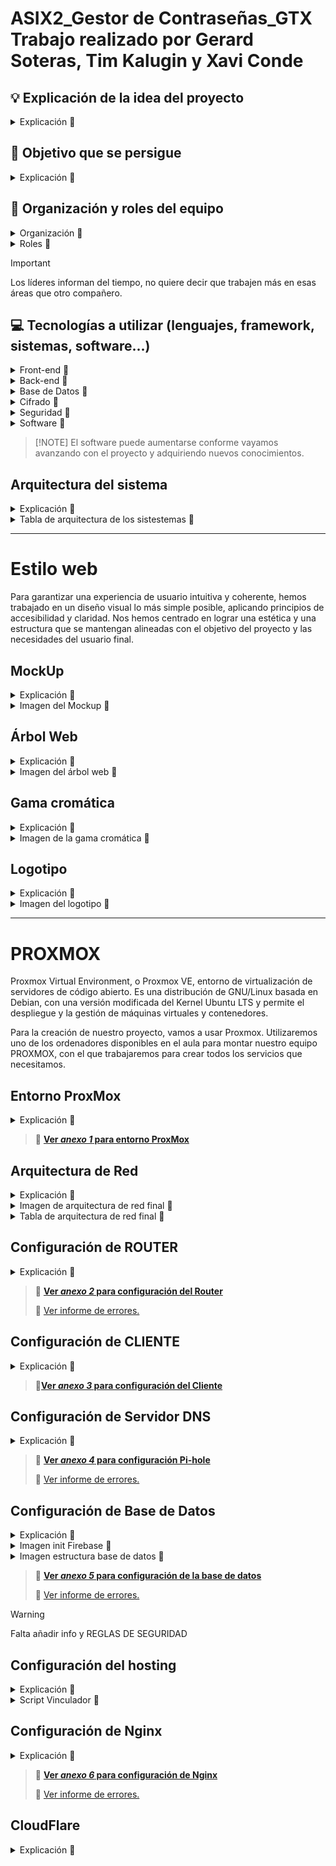  # ASIX2_Gestor de Contraseñas_GTX <br> Trabajo realizado por Gerard Soteras, Tim Kalugin y Xavi Conde

## 💡  Explicación de la idea del proyecto
<details>
  <summary>Explicación 🔽</summary>
  En este proyecto nos vamos a centrar en crear una aplicación web que funcione como un gestor de contraseñas. La idea es que esta web permita crear un usuario y que pueda añadir sus aplicaciones, webs, usuarios y contraseñas de forma fácil e intuitiva, pero siempre con seguridad. Nos vamos a enfocar principalmente en el back-end, pero también intentaremos que el front-end esté bien diseñado para que sea accesible para cualquier usuario.
  Nuestro gestor podrá almacenar todas las contraseñas de forma cifrada, y estarán gestionadas por una contraseña maestra (masterkey).
  
  La seguridad que vamos a implementar como desarrolladores incluye: contraseñas cifradas, una base de datos segura, y una masterkey con un cifrado más robusto.
  Para los usuarios, la seguridad se basará en dos cosas: su contraseña de usuario y la masterkey. Así, los usuarios podrán gestionar todas sus cuentas y contraseñas de manera centralizada, segura y sencilla.
</details>

## 🎯  Objetivo que se persigue
<details>
  <summary>Explicación 🔽</summary>
  Nuestro objetivo es crear una aplicación web que gestione usuarios y contraseñas de manera cifrada. Además, tendremos una BBDD segura protegida por una única contraseña maestra que será enlazada a la app. Queremos facilitar la vida a los usuarios para que gasten el tiempo mínimo en buscar, añadir o manejar sus datos personales de autenticación.
</details>

## 📝  Organización y roles del equipo
<details>
  <summary>Organización 🔽</summary>
  Al ser un grupo que en el primer año del grado ya trabajamos juntos en varios proyectos, la organización ha sido muy fácil.
  
  Hemos decidido que todos haremos de todo, pero cada uno tendrá un rol de “líder” en cada apartado en el que hemos distribuido el proyecto, este líder será el encargado únicamente de marcar el tempo y de comunicar al resto del grupo cómo vamos en relación con los objetivos y fechas acordados al inicio.
  
  Al final de cada clase se pondrá en común el trabajo de cada integrante, con el objetivo de que todas las personas en todo momento sepan que se ha hecho ese día y si algún día hay una baja, que se pueda seguir trabajando con normalidad.
  
  En el aspecto de las tareas, todos haremos todas las tareas, sin excepción.
</details>

<details>
  <summary>Roles 🔽</summary>  
  
  - Xavi - Front-end y VMs
  - Gerard - Back-end cifrado y presentaciones(PP, Genially…), escritos(GitHub)
  - Tim - Back-end BBDD y gestores de tareas
</details>

> [!IMPORTANT]
> Los líderes informan del tiempo, no quiere decir que trabajen más en esas áreas que otro compañero.</p>

## 💻  Tecnologías a utilizar (lenguajes, framework, sistemas, software...)
<details>
  <summary>Front-end 🔽</summary>

  - HTML
  - CSS con ayuda de Bootstrap
  - Colores que usaremos en el front-end: #234C17 y #B5FFA6
</details>

<details>
  <summary>Back-end 🔽</summary>
  
  - Python
  - Java Script
  - PHP (lo intentaremos)
</details>

<details>
  <summary>Base de Datos 🔽</summary>
  
  - Google Firebase
</details>

<details>
  <summary>Cifrado 🔽</summary>
  
  - Según vayamos avanzando con el proyecto elegiremos una de las 3 opciones: AES-256, bcrypt/Argon2, PBKDF2.
</details>

<details>
  <summary>Seguridad 🔽</summary>
  
  - TLS/SSL
</details>

<details>
  <summary>Software 🔽</summary>
  
  - Visual Studio
  - Google Firebase
  - GitHub
  - Bootstrap
  - Node.JS
  - Cloudflare
  - Pi-hole
  - Nginx
</details>

>  [!NOTE]
>  El software puede aumentarse conforme vayamos avanzando con el proyecto y adquiriendo nuevos conocimientos.</p>

## Arquitectura del sistema
<details>
  <summary>Explicación 🔽</summary>
  Usaremos la arquitectura cliente-servidor de tres capas, la haremos en capas para así poder trabajar cada capa por separado y hacerlo de manera más sencilla y efectiva, para poder cumplir con los plazos de entrega.
  
  Las tres capas se dividirán:
  - Cliente: Esta parte interactuará con el usuario, es decir, la mayoría del front-end estará en esta capa.
  - Servidor: Manejará la parte lógica y la base de datos y se encargará del procesado de solicitudes. También se gestionará el cifrado y las contraseñas
  - BBDD: Aquí se almacenarán los datos persistentes, como las contraseñas cifradas y las cuentas de usuario.
</details>

<details>
  <summary>Tabla de arquitectura de los sistestemas 🔽</summary>
  
  | Máquina       | S.O                  | Almacenamiento / Memoria| Servicio     | 
  |---------------|----------------------|-------------------------|--------------|
  | **Proxmox**   |Proxmox-VE 8.2        | 93Gb / 8Gb              |  Hypervisor  |
  | **Router**    |Ubuntu server 22.04.2 | 14Gb / 4Gb              |  DHCP        |
  | **Cliente**   |Ubuntu server 22.04.2 | 14Gb / 4Gb              |      -       |
  | **FireBase**  |Ubuntu server 22.04.2 | 14Gb / 4Gb              |Base de datos |
  | **Pi-Hole**   | -                    | -                       |      DNS     |
  | **NGinx**     | -                    | -                       |      Web     |
</details>

<hr>

# Estilo web
Para garantizar una experiencia de usuario intuitiva y coherente, hemos trabajado en un diseño visual lo más simple posible, aplicando principios de accesibilidad y claridad. Nos hemos centrado en lograr una estética y una estructura que se mantengan alineadas con el objetivo del proyecto y las necesidades del usuario final.

## MockUp
<details>
  <summary>Explicación 🔽</summary>
  Como se muestra en el mockup, nuestra web será sencilla. Cuando entremos a la web por primera vez, nos encontraremos con un panel sencillo que nos dará dos opciones, "Iniciar sesión" y "Registrarse".<br>
  Cada opción nos mandará a la página correspondiente, cuyo diseño será parecido al ya visto, con la diferencia que los títulos referenciarán dónde nos encontramos.
  
  En la página de registrarse nos saldrá un pequeño "cuestionario" que nos solicitará correo electrónico, contraseña para entrar y nombre de usuario. Además, habrá un botón que permitirá ir a la página de iniciar sesión si ya tienes una cuenta registrada.
  
  En la página de iniciar sesión nos mostrará los espacios correspondientes para introducir el usuario y la contraseña previamente registrada en la web. También estará disponible la opción de "¿Has olvidado tu contraseña?", "¿No tienes cuenta? Regístrate ya", la casilla para activar si quieres recordar el dispositivo y un ojo que mostrará la contraseña, ya que cuando se escribe no se muestra.
  
  Una vez dentro, nos mostrará una ventana que pedirá registrar la llave maestra. Una vez configurada, el diseño de la web será simple. Se mostrarán las aplicaciones que hemos guardado en el gestor, con un botón que agregará una aplicación en la parte superior.
  
  A la hora de registrar una aplicación, se pedirá la URL del sitio web de la aplicación, el usuario y si se quiere generar una contraseña o introducir una personal. También habrá un espacio para poner comentarios. Una vez configurado, se usará un botón con "Guardar" para finalizar la acción de agregar una aplicación.  
  
  Una vez tengamos algunas aplicaciones registradas, seleccionando alguna de ellas accederemos a una ventana donde se mostrará la información previamente introducida para la aplicación correspondiente y dos botones: "Editar" y "Eliminar", además de una cruz en la parte superior por si queremos salir de la ventana, regresando a la vista general de la web.
</details>

<details>
  <summary>Imagen del Mockup 🔽</summary>
  
![MockUp](assets_bf/mockup.png)
</details>

## Árbol Web
<details>
  <summary>Explicación 🔽</summary>
  Como se puede ver en la imagen del árbol web, hemos optado por crear una página sencilla e intuitiva para el usuario. Para mejorar la experiencia, hemos diseñado la navegación de forma que el usuario necesite hacer el menor número de clics posible para acceder a todas las funcionalidades de nuestra web.
</details>

<details>
  <summary>Imagen del árbol web 🔽</summary>
  
![ArbolWeb](assets_bf/arbolweb.png)
</details>

## Gama cromática
<details>
  <summary>Explicación 🔽</summary>
  Hemos optado por una paleta de colores en tonos verdes, que van desde un verde oscuro (#234C17) a un verde más claro (#B5FFA6). Estos colores están pensados para transmitir una sensación de seguridad, estabilidad y confianza, características fundamentales en un gestor de contraseñas. 
  El verde también está asociado con zonas seguras y aprobadas, lo que refuerza la idea de que los usuarios estarán en un entorno protegido para almacenar su información sensible. Además, los colores blanco (#ffffff) y negro (#000000) se usan como base para asegurar legibilidad y simplicidad, sin distraer la atención de la funcionalidad principal de la plataforma.
</details>

<details>
  <summary>Imagen de la gama cromática 🔽</summary>
  
![Colores](assets_bf/colores_principales.png)
</details>

## Logotipo
<details>
  <summary>Explicación 🔽</summary>
  El logotipo elegido es un escudo verde con una cerradura en el centro, lo que simboliza la protección de las contraseñas, que actúan como llaves para acceder a las diferentes cuentas de los usuarios. 
  
  El escudo representa seguridad, confiabilidad y defensa, lo que refuerza el objetivo del gestor de contraseñas: proporcionar un entorno seguro para almacenar y gestionar de manera centralizada los datos de autenticación. 
  El detalle del circuito en el fondo del escudo agrega un toque tecnológico, conectando el concepto de ciberseguridad con el propósito del proyecto.
</details>

<details>
  <summary>Imagen del logotipo 🔽</summary>
  
![Logo](assets_bf/logo.svg)
</details>

<hr>

# PROXMOX
Proxmox Virtual Environment, o Proxmox VE, entorno de virtualización de servidores de código abierto. Es una distribución de GNU/Linux basada en Debian, con una versión modificada del Kernel Ubuntu LTS​ y permite el despliegue y la gestión de máquinas virtuales y contenedores.

Para la creación de nuestro proyecto, vamos a usar Proxmox. Utilizaremos uno de los ordenadores disponibles en el aula para montar nuestro equipo PROXMOX, con el que trabajaremos para crear todos los servicios que necesitamos.

## Entorno ProxMox
<details>
  <summary>Explicación 🔽</summary>
  Dentro de Proxmox, configuraremos una red NAT para que todas las máquinas virtuales que creemos tengan conexión entre ellas.
  Como elementos principales, tendremos dos Ubuntu Servers. Uno de ellos hará de router virtual, proporcionando DHCP. El otro será un equipo cliente. 
  Una vez tengamos estas dos máquinas configuradas correctamente, procederemos a crear e integrar una máquina que funcionará como base de datos y otra que proporcione servicio DNS.
  
  Para crear la red NAT con la que se comunicarán las máquinas dentro de Proxmox, añadiremos un "Linux Bridge" y lo configuraremos para crear la red "interna", a la que llamaremos vmbr1. Por defecto, la red externa (en nuestro caso la del aula) se llama vmbr0.
  
  El proceso que seguimos fue el siguiente: primero, instalamos y configuramos la máquina router. Al añadir la máquina, le asignamos la nueva interfaz de red que creamos anteriormente en el apartado de hardware. Una vez configurado el router, duplicamos la máquina para crear el equipo cliente, y modificamos el netplan para que tenga su propia dirección IP dentro de la red interna. En los anexos dejamos el primer borrador de la arquitectura de red que hicimos.
  
  ### Configuración de QEMU
  Instalaremos tanto en la máquina cliente como en la máquina router el paquete qemu-guest-agent. Gracias a esto, podremos administrar las máquinas virtuales de una manera más fácil.
  Una vez instalado en las máquinas, debemos configurar las máquinas virtuales en las opciones que nos ofrece Proxmox.
</details>

> 📎 [**Ver _anexo 1_ para entorno ProxMox**](#anexo-1-entorno-proxmox)

## Arquitectura de Red
<details>
  <summary>Explicación 🔽</summary>
  Para nuestro proyecto, hemos configurado una red local utilizando Proxmox, en la cual hemos desplegado todos los servicios esenciales para nuestro gestor de contraseñas. En la imagen, se puede observar cómo hemos dividido el "Entorno Aula" y el "Entorno Proxmox".
  En el Entorno Aula (con la red 100.77.20.0/24), contamos con acceso a internet y dispositivos físicos que se comunican con el router, mientras que en el Entorno Proxmox (red 10.20.30.0/24), hemos creado una red privada donde residen los servidores y servicios internos, proporcionando un entorno controlado para nuestro sistema.
  
  Cada dispositivo en Proxmox cumple un rol específico:
  - Router: conecta ambas redes, actúa como gateway y distribuye direcciones IP mediante DHCP en la red de Proxmox.
  - Pi-hole (10.20.30.2): configurado como servidor DNS, filtra y redirige las solicitudes DNS dentro de la red interna.
  - Cliente Nginx (10.20.30.20): ofrece el servicio web (Nginx) accesible desde la red del aula mediante una regla en IPTables.
  - Firebase: proporciona los servicios de base de datos y almacenamiento necesarios para el funcionamiento del gestor de contraseñas.
  
  En la imagen, los dispositivos que ofrecen servicios se encuentran subrayados en verde, mientras que aquellos que consumen servicios están subrayados en rojo.
  También se ha indicado si las IPs son estáticas para facilitar la configuración y el acceso a cada servicio. De esta forma, el diseño asegura que cada dispositivo esté claramente identificado y cumpla su función en la red interna de Proxmox.
</details>

<details>
  <summary>Imagen de arquitectura de red final 🔽</summary>
  
  ![diagrama de red](assets_bf/diagrama_red_final.png)
</details>

<details>
  <summary>Tabla de arquitectura de red final 🔽</summary>
  
  | Máquinas         | IP                                         | IP Gateway                          | Red                           |
  |------------------|--------------------------------------------|-------------------------------------|-------------------------------|
  | Proxmox          | 100.77.20.113                              | 100.77.20.1                         | 100.77.20.0/24                |
  | VM Ubuntu Router | 100.77.20.77 (externa)<br>10.20.30.1 (interna) | 100.77.20.1 (externa)<br>10.20.30.1 (interna) | vmbr0 (100.77.20.0/24)<br>vmbr1 (10.20.30.0/24) |
  | VM Ubuntu Cliente| DHCP                                       | 10.20.30.1                          | vmbr1 (10.20.30.0/24)         |
  | Nginx            | DHCP (fija por MAC a la IP 10.20.30.20)    | 10.20.30.1                          | vmbr1 (10.20.30.0/24)         | 
  | Pihole           | 10.20.30.5                                 | 10.20.30.1                          | vmbr1 (10.20.30.0/24)         |
  | FireBase         | 10.20.30.6                                 | 10.20.30.1                          | vmbr1 (10.20.30.0/24)         |
</details>

## Configuración de ROUTER
<details>
  <summary>Explicación 🔽</summary>
  Primero configuramos la red del router. Para ello cambiaremos el netplan ajustando las IP según la red interna previamente creada o la externa. Con ens18 identificaremos la red exterior y con ens19 la red interna.
  Además, hemos implementado el servicio de DHCP en el router para que todos los dispositivos que estén dentro de la red virtual puedan obtener una IP sin necesidad de asignarla manualmente.
  
  ### Configuración de DHCP
  Para configurar el servicio DHCP, primero lo instalaremos en el router con el comando correspondiente. Luego crearemos una copia de seguridad del archivo de configuración para conservar la configuración original. Procederemos a editar el archivo de configuración y, en nuestro caso, hemos asignado el rango de IPs de *10.20.30.20* a *10.20.30.50*.
  
  También configuraremos la IP *10.20.30.20* para que siempre se asigne a la máquina que contiene el servicio de Nginx. Esto nos permitirá abrir el puerto 80 con IPTables y dirigirlo hacia esta dirección IP, logrando que podamos acceder a nuestra página de Nginx desde los ordenadores del aula. Además, modificaremos el archivo ```isc-dhcp-server``` para indicar al router que funcione como servidor DHCP en la interfaz ens19.

```
# comandos usados

sudo apt install isc-dhcp-server                        # instalación del servicio
sudo cp /etc/dhcp/dhcpd.conf /etc/dhcp/dhcpd.conf.BKP   # creación de la copia de archivo
sudo nano /etc/dhcp/dhcpd.conf                          # modificación del archivo de configuración
sudo nano /etc/default/isc-dhcp-server                  # modificación del archivo de asiganción de interfaz
```
  
  ### Configuración de IPTables
  Para permitir que el cliente tenga acceso a la red exterior, debemos instalar y configurar IPTables en el router para habilitar el redireccionamiento del tráfico. Para ello, modificaremos el archivo ```/etc/sysctl.conf```. Dentro de este archivo, descomentaremos una línea que permitirá reenviar el tráfico entre las diferentes interfaces de red hacia el router que tenemos en Proxmox.
  
  También añadiremos una regla para permitir el tránsito por el puerto 80 y, de este modo, poder acceder al servicio de Nginx desde un ordenador del aula, que está fuera de la red interna de Proxmox.
  En el archivo de configuración, verificaremos si hay alguna regla habilitada en IPTables y añadiremos una nueva para realizar el enmascaramiento NAT en el tráfico saliente de la interfaz de red ens18. Configuraremos una regla que permita que el tráfico de la red interna fluya hacia la red externa. Por último, añadiremos una regla adicional para que las solicitudes desde la red interna puedan regresar, logrando así una comunicación bidireccional.
  
  Una vez finalizadas las configuraciones de IPTables, guardaremos dichas reglas con el comando adecuado. Para que las reglas de IPTables se mantengan después de reiniciar el sistema, instalaremos el paquete *iptables-persistent*.

```
# comandos usados para la configuración principal de IPtables

sudo iptables -t nat -A POSTROUTING -o ens18 -j MASQUERADE                                 # regla de enmascaramiento NAT en el tráfico saliente
sudo iptables -A FORWARD -i ens18 -o ens19 -j ACCEPT                                       # regla para permitir el tráfico de la red interna hacia la externa
sudo sysctl -p                                                                             # aplicación de las nuevas reglas
sudo iptables -A FORWARD -i ens19 -o ens18 -m state --state ESTABLISHED,RELATED -j ACCEPT  # regla para permitir el tráfico de retorno
sudo iptables-save                                                                         # guardar reglas de IPtables
```

  Para permitir que los ordenadores del aula puedan conectarse a nuestro servicio de Nginx en el puerto 80 (IP externa: 100.77.20.77:80), hemos añadido una nueva regla en IPTables para redirigir el tráfico al servidor Nginx especificando su dirección IP.

```
# comando usado para añadir regla de reenvio de puerto 80

sudo iptables -t nat -A PREROUTING -i ens18 -p tcp --dport 80 -j DNAT --to-destination 10.20.30.20:80
```
</details>

> 📎 [**Ver _anexo 2_ para configuración del Router**](#anexo-2-configuración-del-router)
>
> 🚩 [Ver informe de errores.](#errores-con-el-router)

## Configuración de CLIENTE
<details>
  <summary>Explicación 🔽</summary>
  Configuramos la red del router cambiando el netplan para usar la interfaz ens19 con una IP dentro de la red. Como aún no hemos configurado ningún servicio DHCP, asignaremos la IP estática 10.20.30.5.
  Una vez tengamos el servicio DHCP configurado, modificaremos nuevamente el netplan para conseguir que la interfaz obtenga una IP dinámica.
  
  ### Comprobación de conexión entre máquinas
  Una vez configurado el netplan tanto en el router como en el cliente, realizamos un ping entre ambas máquinas para comprobar que hay conexión dentro de la red NAT que hemos creado.
  Tras verificar el correcto funcionamiento de la red, haremos un ping desde el router y el cliente hacia la red exterior, como por ejemplo a "google.com". Si obtenemos conexión, podremos concluir que tanto el router como el cliente están bien configurados.
</details>

> 📎[**Ver _anexo 3_ para configuración del Cliente**](#anexo-3-configuración-del-cliente)

## Configuración de Servidor DNS
<details>
  <summary>Explicación 🔽</summary>
  
  Para crear un servidor DNS dentro de nuestra red interna, hemos decidido usar la herramient pi-hole y ejecutarla dentro de un contenedor ya que nunca habiamos usado pihole ni contendores y asi hemos podido hacer una primera toma de contacto con ambos.
  Despues de crear el contenedor de proxmox con el hardware especificado en la tabla "Arquitectura del sistema" usamos el comando que te indican en la pagina oficial de pi-hole.
  
```
git clone --depth 1 https://github.com/pi-hole/pi-hole.git Pi-hole
cd "Pi-hole/automated install/"
sudo bash basic-install.sh
```
  Lo tenemos que hacer con "git clone" ya que en el propio contenedor el comando "curl" no lo reconoce. 
  Una vez hecho esto trabajaremos todo el servidor DNS dentro del archivo ```/etc/resolv.conf```.
  Pondremos todas las lineas de ese archivo, comentadas.
  Añadiremos la linea "nameserver 127.0.0.1" para que el mismo contenedor de pi-hole sea su propio servidor DNS.
</details>

> 📎 [**Ver _anexo 4_ para configuración Pi-hole**](#anexo-4-configuración-pi-hole)
> 
> 🚩 [Ver informe de errores.](#errores-pi-hole-dns-server)

## Configuración de Base de Datos
<details>
  <summary>Explicación 🔽</summary>
  Para nuestro proyecto, crearemos una máquina que alojará nuestra base de datos. En lugar de usar una base de datos relacional como MySQL, optaremos por una base de datos no relacional gracias a Firebase. Ya que es un tipo de base de datos que hasta ahora no hemos visto y además en un entorno totalmente nuevo para nuestro desarrollo. Además, es un sistema que trabaja en tiempo real y almacena los datos en la nube, esto encaja a la perfección para nuestro proyecto.

  Después de una investigación sobre el funcionamiento de las BD NO relacionales, nuestra primera propuesta para la Base de Datos es la que mostraremos a continuación, pero no descartamos cambios futuros.
  Los datos obtenidos de los usuarios se almacenará de la siguiente manera:

```
APPS (Colección)
├── app_id_1
│   ├── nombre_app: ""           (Nombre de la aplicación)
│   └── url_app: ""              (URL de la aplicación)

USUARIOS (Colección)
├── user_id_1
│   ├── email: ""                (Correo electrónico del usuario)
│   ├── nombre: ""               (Nombre del usuario)
│   ├── password_registro: ""    (Contraseña del registro, debe estar hasheada)
│   ├── master_key: ""           (Clave maestra para cifrado/descifrado)
│   └── passwords                (Colección de contraseñas)
│       ├── password_1
│       │   ├── nombre_app: ""   (Nombre de la aplicación)
│       │   ├── username_app: "" (Nombre de usuario en la app)
│       │   └── password_app: "" (Contraseña de la app, cifrada)
│       ├── password_2
│       │   ├── nombre_app: ""   (Nombre de la aplicación)
│       │   ├── username_app: "" (Nombre de usuario en la app)
│       │   └── password_app: "" (Contraseña de la app, cifrada)
│       └── ...
└── user_id_2
    └── ...
```

La instalación paso a paso nos la facilita el propio firebse, en la siguiente guía: https://firebase.google.com/docs/database/web/start?hl=es-419.

Para un mejor manejo de los datos abriremos el puerto 2220, para poder hacer la conexión *ssh máquina física* - *máquina firebase*.
Instalamos firebase en la máquina virtual con ```sudo npm install -g firebase-tools``` y nos logeamos usando ```firebase login```, para empezara trabajar dentro de nuestro Firebase.


A partir de aqui tenemos la opción de trabajar por comandos o en su interfaz gráfica que encontramos en la web. Nosotros hemos decidio crear la BD de manera gráfica.
Y este seria su esquema final:
</details>

<details>
 <summary>Imagen init Firebase 🔽</summary>
 
 ![Init](assets_bf/firebase_init.png)
</details>

<details>
 <summary>Imagen estructura base de datos 🔽</summary>
 
 ![Database](assets_bf/firebase_database.png)
</details>


> 📎 [**Ver _anexo 5_ para configuración de la base de datos**](#anexo-5-configuración-base-de-datos)
> 
> 🚩 [Ver informe de errores.](#errores-con-la-base-de-datos-firebase)

> [!WARNING]
> Falta añadir info y REGLAS DE SEGURIDAD

## Configuración del hosting
<details>
  <summary>Explicación 🔽</summary>
 
Hemos decidido hostear la página web en Firebase, ya que al tener la BD alojada en esa misma plataforma, evitaremos problemas futuros de vinculación o compatibilidad.
La principal información que tenemos para iniciar el hosteo de la página web, es crear un archivo ```.js```, para añadir un script con las credenciales de nuestro Firebase.
Aunque nosotros hemos tenido que aplicar algunos cambios a este, para garantizar el correcto funcionamiento del hosting:

Firebase tiene la opción de modificar un elemento al que llama **reglas**, estas nos permiten controlar el acceso a la base de datos y el almacenamiento. Para que no nos devuelva un error de conexión *archivos de la página web* *firebase hosting*, hemos tenido que modificar las reglas y permitir que los usuarios puedan modificar la base de datos, y asi quedaria la regla.
´´´ REGLA ´´´
Destacar, que una vez que toda la conexión este en funcionamiento, esta regla será modificada para garantizar la seguridad de la propia base de datos
</details>

<details>
<summary> Script Vinculador 🔽</summary>
 
![Script](assets_bf/script_js.png)
</details>

## Configuración de Nginx
<details>
  <summary>Explicación 🔽</summary>
  NGINX es un servidor web open source de alta performance que ofrece el contenido estático de un sitio web de forma rápida y fácil de configurar.
  
  Para nuestro proyecto, el uso del servicio Nginx no es estrictamente necesario, pero realizaremos una instalación sencilla para demostrar cómo se llevaría a cabo su configuración. 
  Como ya hemos creado una regla en el router que permite el acceso a la web desde los ordenadores del aula, nos resultará más fácil comprobar que la configuración de Nginx se realiza correctamente.
  
  Primero, configuramos el archivo ```gtx.com.conf``` en el directorio de configuración de Nginx, ubicado en ```/etc/nginx/sites-available/```.
  Dentro de ```gtx.com.conf```, especificamos que el servidor escuche en el puerto 80 y definimos el nombre del servidor como *gtx.com*. 
  
  Además, configuramos rutas específicas para almacenar los logs de errores y de acceso, facilitando así un mejor seguimiento de las solicitudes HTTP atendidas por Nginx. 
  Indicamos también el directorio raíz donde se almacenarán los archivos de la página web y definimos el archivo de inicio (index.html, ya que no usamos index.php en este proyecto). 
  No incluimos *index.php* porque nuestra base de datos es *NoSQL*, y no requerimos PHP en el sitio web.
  
  Para habilitar el sitio, creamos un enlace simbólico desde *sites-available* a *sites-enabled*.

```
# copiamos el archivo default preinstalado en un nuevo archivo llamado gtx.com.conf
sudo cp /etc/nginx/sites-available/default /etc/nginx/sites-available/gtx.com.conf

# enlace simbólico desde sites-available a sites-enabled
sudo ln -s /etc/nginx/sites-available/gtx.com.conf /etc/nginx/sites-enabled/
````

  ### Crear el Directorio del Sitio Web
  Creamos un nuevo directorio dentro de ```/var/www/``` para almacenar todos los archivos de la página web y luego clonamos el repositorio de la web desde Git en este directorio, permitiendo así que podamos visualizar la página web desde los equipos del aula al acceder a la IP pública del router (100.77.20.77) en el puerto 80.

```
# creación del direcctorio
sudo mkdir -p /var/www/gtx.com

# clonación de repositiorio de la web en el nuevo directorio
git clone <URL_DEL_REPOSITORIO> /var/www/gtx.com
```

  ### Configuración DNS en Pi-hole
  Para facilitar el acceso a la página web en la red interna de Proxmox, añadimos un registro DNS en Pi-hole para que gestorgtx.com resuelva a la IP interna del servidor Nginx (10.20.30.20). Esta configuración se realizó desde la interfaz gráfica de Pi-hole. 
  Ahora, al buscar gestorgtx.com en la red interna de Proxmox, los dispositivos obtienen la dirección interna y pueden acceder directamente a la página web alojada en Nginx.
</details>

> 📎 [**Ver _anexo 6_ para configuración de Nginx**](#anexo-6-configuración-nginx)
> 
> 🚩 [Ver informe de errores.](#errores-con-nginx)

## CloudFlare
<details>
  <summary>Explicación 🔽</summary>
  Cloudflare es una empresa que ofrece servicios muy potentes se seguridad y optimización de páginas webs. Se beneficia de su CDN que acelera la carga de las páginas, mientras que su tecnología de protección contra ataques DDoS y amenazas cibernéticas asegura la     estabilidad y seguridad de los sitios. Además, optimiza el tráfico web para mejorar la experiencia del usuario y reducir la carga en los servidores.
 Nosotros hemos querido aventurarnos a trabajar nuestros DNS, tanto los internos como los públicos, en Cloudflare para conocer su funcionamiento y aprovecharnos de su potencial. 
 Gracias a Alina, docente de nuestro centro, que nos proporciono un dominio para trabajar sobre el pudimos explorar esta opción sin necesidad de gastar dinero.
 
 ### CloudFlare configuración
 Como la configuración de los DNS internos de Cloudfare con la página que le ha proporcionado el DNS a nuestra docente, ya estaban cambiados y hay un manual en internet que indica de manera facil y rapida cómo hacerlo vamos a ir directamente a la creación y configuración del tunel.
 Aprovechamos la opcion de crear tuneles, para crear un tunel que evadiera todos los routers que existen hasta llegar a nuestra red Nat, asi conseguimos mantener la seguridad de la red al no ser necesario abrir puertos extras en ningúna máquina ni router.
 Para la configuración de estos debemos acceder al apartado CloudFlare > Zero Trust > Networks > Tunnels > Add a Tunel.
 Para la configuración del túnel veremos una pantalla como la de la imagen de debajo, en ella debemos poner el subdominio que queremos usar de manera pública, además del servicio por el cual queremos que se vea la página web, y seguido debemos indicar la IP de la máquina que hostea la página web.
 
 ![Script](assets_bf/editartunel.png)
 En nuestro caso lo estamos haciendo en un contenedor de nginx.
 
 ![Script](assets_bf/añadirtunel.png)
Una vez creado el apartado que nos sale en verde en esta captura, nos saldra en gris. Para que la conexion se establezca correctamente debemos añadir las lineas de comando del annexo, en la máquina que hostea la página web que lo veremos en el siguiente apartado.

 ### Nginx configuración
 
 Una vez hemos conseguido que la página web se muestre al público con el protocolo ```https```, vamos a conseguir que este protocolo trabaje tambien en la red virtual de proxmox.
 Esto lo haremos con la bibilioteca OpenSSL, que nos permite crear certificados de protocolos seguros en páginas webs dentro de nuestra red interna. 

 Para trabajar comodamente, nosotros hemos crado un directorio ```mkdir /etc/nginx/ssl```, este lo usaremos para guardar el certificado y su clave privada.
 Seguido de esto modificaremos el archivo ```/etc/nginx/nginx.conf``` y añadiremos un script dentro del apartado ```http``` que veremos en el anexo. Este script lo que hara sera gestionar el certificado, la clave, la escucha... Para garantizarnos una correcta conexión por el puerto :443 para garantizarnos el ```https``` de manera interna.
 De esta manera conseguiremos un cifrado de extremo a extremo en la página web, tanto de manera privada como pública.

> 📎 [**Ver _anexo 7_ para configuración de CloudFare**](#anexo-7-configuración-cloudflare)
> 
> 🚩 [Ver informe de errores.](#errores-con-cloudflare)
 

# 📎 Anexos
## Anexo 1 (entorno ProxMox)
<details>
  <summary>Ver anexo 🔽</summary>
  
  ### Adaptador puente
  Asignamos al router que use un adaptador puente para que pueda comunicar el interior de la red, con el exterior. Esto lo hacemos configurando el vmbr0 con la red externa y añadiendo un nuevo adaptador vmbr 1 con la ip de la red interna.
  
  ![adaptador puente](assets_bf/adaptador_puente_prox.png)
  ### Interfaz de red para el router
  Aquí podemos ver que una vez realizadas las acciones de la imagen anterior, el router ya nos reconocerá como hardware, las dos interfaces de red.
  
  ![interfaz red router](assets_bf/interfaz_red_router.png)
  ### Borrador de arquitectura de red inicial
  Esta es la arquitectura de red que usamos inicialmente para guiarnos durante la configuración de todo nuestro entorno, la usamos como base y una vez creada y configurada, le fuimos añadiendo servicios y equipos para mejorar la seguridad y el funcionamiento.
  
  ![diagrama de red](assets_bf/diagrama_red.png)
  ### Panel de configuración para activar QEMU
  Activamos y configuramos la función QEMU, para que nos sea mucho más fácil trabajar con las IP's existentes sin necesidad de acceder a la máquina.
  
  ![configuración de proxmox qemu](assets_bf/qemuproxmox.png)
</details>

## Anexo 2 (configuración del Router)
<details>
  <summary>Ver anexo 🔽</summary>
  
  ### Netplan del router
  Esta configuración es extremadamente importante para que el router garantice la total comunicación entre la red interna y la externa, en la primera parte vemos la configuración para la red 100.77.20.0/24 (externa) y en la segunda parte 10.20.30.0/24 (interna).
  
  ![netplan de router](assets_bf/netplan_router.png)
  ### Archivo sysctl
  Configuramos el router para que pueda hacer de gateway y pueda enrutar el tráfico de red para garantizar la comunicación en las redes presentes en el archivo "netplan".
  
  ![sysctl](assets_bf/sysctl.png)
  ### Archivo de configuración DHCP en el router
  Añadimos y modificamos las lineas necesarias en para que el router haga de DHCP en la red 10.20.30.0/24. Para garantizar la seguridad y la redundancia de IP's dentro de esta red, ademas configuramos una linea para que empiece a asignar IP's a partir de la 10.20.30.20, para poder añadir contenedores, equipos y servidores sin que afecten a la asignacion de IP's.
  
  ![configuracion dhcp](assets_bf/configuracion_dhcp.png)
  ### Archivo de configuración DHCP-ISC en el router
  Con estas líneas le pedimos al router que asigne direcciones IP solo en la interfaz ens19 para IPv4, usando las rutas de configuración y PID predeterminadas. No está configurado para IPv6.

  ![configuracion isc](assets_bf/router_isc_dhcp.png)
  ### Configuración IPtables
  PREROUTING: Redirige el tráfico entrante en el puerto 80 (HTTP) de la interfaz ens18 hacia la IP interna 10.20.30.20:80.
  POSTROUTING: Aplica MASQUERADE en la interfaz ens18, permitiendo que las direcciones IP privadas salgan a Internet usando la IP pública de la interfaz.
  
  ![configuracion iptables](assets_bf/iptables.png)
  ### Instalación IPtablesPersistent
  Permitimos que las IPTables sean persistentes. Para que no se borren ni se sobreescriban.
  
  ![menu iptablespersistent](assets_bf/iptablespersistent.png)
</details>

## Anexo 3 (configuración del Cliente)
<details>
  <summary>Ver anexo 🔽</summary>
  
  ### Netplan inicial del cliente con IP estática
  Usaremos esta configuración si queremos configurar el cliente antes del DHCP del router, para poder trabajar siempre con la misma IP sin que busque un DHCP.
  
  ![netplan de cliente](assets_bf/netplan_cliente.png)
  ### Netplan final del cliente con IP dinámica
  Una vez tengamos el DCHP del router bien configurado, dejaremos el netplan del cliente con estas escasas líneas, para que la IP siempre sea asignada por el servidor de DHCP en este caso, el router.
  
  ![netplan de cliente con dhcp](assets_bf/netplan_cliente_dhcp.png)
  
  ## Comprobación de conexión entre máquinas
  ### Conexión entre máquinas
  Realizamos un ping entre el router y la máquina cliente, para asegurarnos de que todas las configuraciones están funcionando sin problema.
  
  ![ping maquinas](assets_bf/pingmaquinas.png)
  ### Conexión hacia red exterior con IP estática
  Y hacemos un ping hasta una IP que exista en la red interna, para ver si el router enruta correctamente los paquetes y comunica ambas redes.
  
  ![ping a google](assets_bf/pinggoogle.png)
  ### Conexión hacia red exterior con IP dinámica + comprovación de conexión hacia la red exterior.
  Aquí mostramos que todo funciona correctamente, viendo que la IP es asignada por el router y que sale el tráfico al exterior.
  
  ![verificación final cliente](assets_bf/configuracion_cliente_dhcp.png)
</details>

## Anexo 4 (configuración Pi-hole)
<details>
  <summary>Ver anexo 🔽</summary>
  
  ### Archivo de resolución DNS
  La única línea no comentada, que debe existir en el archivo ```/etc/resolv.conf```, debe ser la siguiente, para que el servidor se haga de DNS al mismo usando 127.0.0.1.
  
  ![configuración de archivo pi-hole](assets_bf/resolvconf.png)
  ### Archivo de automatización de arranque persistente
  El archivo anterior, se actualiza automáticamente por culpa de la [configuración predeterminada](#errores-pi-hole-dns-server) del *contenedor* y del mismo *proxmox*, haciendo asi que la unica manera de solucionarlo sea modificando directamente el archivo ```/tmp/crontab.7mqIpj/crontab```.
  
  ![configuración de archivo pi-hole arranque](assets_bf/crontab.png)
</details>

## Anexo 5 (configuración Base de Datos)
<details>
  <summary>Ver anexo 🔽</summary>

  ### Archivo JS para comunicar web-firebase
  Asignamos nuestras claves y la información necesaria en este script de JS, que te facilita el mismo Firebase. Para generar una conexión entre la página web y el servicio de firestore database.
  
  ![Firebase connexión](assets_bf/conex_firebase.png)
</details>

## Anexo 6 (configuración Nginx)
<details>
  <summary>Ver anexo 🔽</summary>
  falta introducir imagenes
</details>

## Anexo 7 (configuración CloudFlare)
<details>
  <summary>Ver anexo 🔽</summary>

  ### Comandos de configuración Cloudflare
  Si no tenemos cloudfare instalado:
  ```
  curl -L --output cloudflared.deb https://github.com/cloudflare/cloudflared/releases/latest/download/cloudflared-linux-amd64.deb
  sudo dpkg -i cloudflared.deb
  sudo cloudflared service install eyJhIjoiYjdhYTllNjc0YjQwNDdhNDhlYTFhYjEyOWE5ZDVjZTUiLCJ0IjoiZDljZmNiOWQtYTBlZS00NWMwLTkwOTAtY2U5MTEzNTM2MWI2IiwicyI6Ik1XTTBZek5rTW1FdFlqWmpaUzAwTW1NMkxUaGpZbVV0WmpnMlpXTm1OVGxsWXpVMCJ9
  ```
  Si tenemos cloudfare instalado:
  ```
  sudo cloudflared service install eyJhIjoiYjdhYTllNjc0YjQwNDdhNDhlYTFhYjEyOWE5ZDVjZTUiLCJ0IjoiMjFkZDI1NmUtMDU1OC00YzZiLWIwYzktODUwNzQ3MzdhMDlhIiwicyI6Ik9XRmtORFEyWmpFdE5UUTFOaTAwTURrM0xUa3dZamd0TmpFeVpXTmpOV0ptWW1JMiJ9
  ```

 Dentro de ```/etc/nginx/nginx.conf``` debemos añadir las siguientes lineas, dentro del apartado de ```http```:
 ![ScriptNginx](assets_bf/scriptnginx.png)
</details>

<hr>

# 🚩 Informe de errores
En este apartado se encuantran todas las dificultades y errores que han ido surgiendo a medida que progresava el proyecto.

## Errores con el router
<details>
  <summary>Ver informe 🔽</summary>
A la hora de configurar el router, tuvimos sobre todo problemas con errores tipográficos. Esto sucedió tanto en la configuración de Netplan como en la configuración de las reglas de IPtables.
Además, tuvimos varios problemas al intentar guardar las reglas de IPtables, ya que, al reiniciar el router, algunas reglas desaparecían. Esto ocurría porque las reglas no se guardaban de modo persistente.
</details>
  
## Errores Pi-hole DNS Server
<details>
  <summary>Ver informe 🔽</summary>
  
  En la version de **Proxmox 8.2.2**, el archivo ```/etc/resolv.conf``` se sobrescribe automáticamente dos veces al reiniciar el contenedor debido a:

  **1a vez:** *Servicio systemd-resolved:* Modifica el archivo de configuración DNS, de manera automática.

  **2a vez:** *Proxmox:* Sobrescribe el archivo durante el inicio del contenedor.

  Esto provoca que:
    **No** podemos modificar manualmente el archivo /etc/resolv.conf.
    **No** se pueden ejecutar scripts que cambien el archivo en el arranque del contenedor.
    **No** se puede filtrar el tráfico DNS adecuadamente.
    El DNS **siempre** se establece en 8.8.8.8, ignorando configuraciones internas.
    Entre muchas otras conseqüencias...
    
  ✅**SOLUCIÓN**
  **Paso 1:** *Detener el servicio systemd-resolved*
  Detenemos el servicio para evitar que sobrescriba el archivo DNS.
  
```
systemctl disable systemd-resolved
systemctl stop systemd-resolved
```

  **Paso 2:** *Configurar DNS en cada arranque. utilizando ```crontab```*

  Modificar el archivo crontab, ya que este archivo ejecuta instrucciones de manera persistente.

```
#Localizacion del archivo /tmp/crontab.RwAtVi/crontab
crontab -e
@reboot echo "nameserver 127.0.0.1" > /etc/resolv.conf #Añadir esta linea, dentro del archivo
```

  Esta línea asegura que el archivo ```/etc/resolv.conf``` apunte al servidor DNS local (127.0.0.1) en cada reinicio, evitando sobrescrituras por parte de Proxmox o systemd-resolved.
  Con estos pasos, se asegura que el contenedor de Pi-hole utilice su propio servidor DNS de manera persistente, permitiendo un filtrado efectivo del tráfico DNS y manteniendo la configuración deseada entre reinicios.
</details>

## Errores con la base de datos FireBase
<details>
  <summary>Ver informe 🔽</summary>

> problemas a la hora de desplegar la web por carpeta public erronea
> 
> problema con obtención de datos de la web, hay que modificar una regla en firebase database
>
> como no hemos acabado la configuración, esta parte está por acabar
</details>

## Errores con Nginx
<details>
  <summary>Ver informe 🔽</summary>
  Inicialmente, Nginx no funcionaba debido a un conflicto con el puerto 80, ya que había un servicio Apache2 ejecutándose y bloqueando el puerto. 

  ✅**SOLUCIÓN**

  **Paso 1:** *Detener el servicio Apache2*

  Detuvimos y deshabilitamos Apache2 con los siguientes comandos:

```
sudo systemctl stop apache2
sudo systemctl disable apache2
```

  **Paso 2:** *Reiniciar el sercicio Nginx*
  Después de detener Apache2, reiniciamos Nginx y verificamos que el servicio funcionara correctamente.

```
sudo systemctl restart nginx
sudo systemctl status nginx
```
</details>

## Errores con Firebase Hosting
Al hacer el deploy completo con el comando ```firebase deploy```, nos daba un error y no nos permitía finalizar el hosteo, investigando encontramos que era un error común y que la solución es especificar que solo haremos el deploy del hosteo, para evitar que otros elementos del propio Firebase, nos provoquen un error, esto lo haremos con ```firebase deploy --only hosting```.

## Errores con configuración de Cloudflare
<details>
  <summary>Ver informe 🔽</summary>
  Antes de saber que Alina nos cediria un subdominio, nuestra pagina estaba alojada en Firebase Hosting, esto nos creo muchos problemas ya que Firebase no permitia la sincronización con Cloudflare. Asi que tubimos que configurar Nginx de manera correcta para alojar nuestra página web.
 
  Cuando entrabamos en la página web nos saltaba el siguiente error.
  ```
 [error] 2278#2278: *5 "/etc/nginx/sites-available/gtx.com.conf/index.html" is not found (20: Not a directory), client: 10.20.30.23, server: 10.20.30.20, request: "GET / HTTP/1.1", host: "10.20.30.20"
  ```
 Esto pasaba porque las carpetas que alojan los archivos de la página web fueron creadas con el usuario ```root``` y nginx trabaja con el usuario ```www-data```, una vez cambiados los permisos y ownersde las carpetas de la página web
 ```
 chmod -R 775 /var/www/gtx.com
 chown -R www-data:www-data /var/www/gtx.com
 ```
Una vez cambiado esto, nginx deberia poder acceder a estos archivos y mostrarlos sin problema.
</details>
